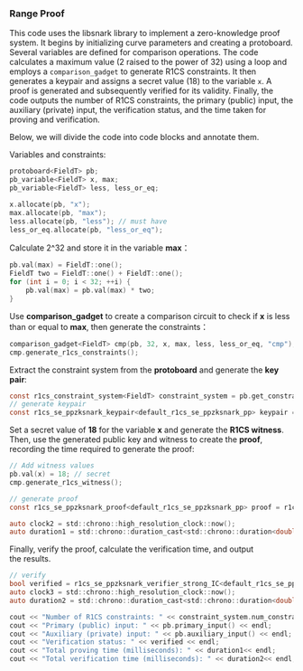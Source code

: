 ### Range Proof

This code uses the libsnark library to implement a zero-knowledge proof system. It begins by initializing curve parameters and creating a protoboard. Several variables are defined for comparison operations. The code calculates a maximum value (2 raised to the power of 32) using a loop and employs a `comparison_gadget` to generate R1CS constraints. It then generates a keypair and assigns a secret value (18) to the variable `x`. A proof is generated and subsequently verified for its validity. Finally, the code outputs the number of R1CS constraints, the primary (public) input, the auxiliary (private) input, the verification status, and the time taken for proving and verification.

Below, we will divide the code into code blocks and annotate them.

Variables and constraints:

```Objective-C++
protoboard<FieldT> pb;
pb_variable<FieldT> x, max;
pb_variable<FieldT> less, less_or_eq;

x.allocate(pb, "x");
max.allocate(pb, "max");
less.allocate(pb, "less"); // must have
less_or_eq.allocate(pb, "less_or_eq");
```

Calculate 2^32 and store it in the variable **max**：

```Objective-C++
pb.val(max) = FieldT::one(); 
FieldT two = FieldT::one() + FieldT::one(); 
for (int i = 0; i < 32; ++i) {
    pb.val(max) = pb.val(max) * two; 
}
```

Use **comparison_gadget** to create a comparison circuit to check if **x** is less than or equal to **max**, then generate the constraints：

```Objective-C++
comparison_gadget<FieldT> cmp(pb, 32, x, max, less, less_or_eq, "cmp");
cmp.generate_r1cs_constraints();
```

Extract the constraint system from the **protoboard** and generate the **key pair**:

```Objective-C++
const r1cs_constraint_system<FieldT> constraint_system = pb.get_constraint_system();
// generate keypair
const r1cs_se_ppzksnark_keypair<default_r1cs_se_ppzksnark_pp> keypair = r1cs_se_ppzksnark_generator<default_r1cs_se_ppzksnark_pp>(constraint_system);
```

Set a secret value of **18** for the variable **x** and generate the **R1CS witness**. Then, use the generated public key and witness to create the **proof**, recording the time required to generate the proof:

```Objective-C++
// Add witness values
pb.val(x) = 18; // secret
cmp.generate_r1cs_witness();

// generate proof
const r1cs_se_ppzksnark_proof<default_r1cs_se_ppzksnark_pp> proof = r1cs_se_ppzksnark_prover<default_r1cs_se_ppzksnark_pp>(keypair.pk, pb.primary_input(), pb.auxiliary_input());

auto clock2 = std::chrono::high_resolution_clock::now();
auto duration1 = std::chrono::duration_cast<std::chrono::duration<double, std::milli>>(clock2 - clock1).count();
```

Finally, verify the proof, calculate the verification time, and output the results.

```Objective-C++
// verify
bool verified = r1cs_se_ppzksnark_verifier_strong_IC<default_r1cs_se_ppzksnark_pp>(keypair.vk, pb.primary_input(), proof);
auto clock3 = std::chrono::high_resolution_clock::now();
auto duration2 = std::chrono::duration_cast<std::chrono::duration<double, std::milli>>(clock3 - clock2).count();

cout << "Number of R1CS constraints: " << constraint_system.num_constraints() << endl;
cout << "Primary (public) input: " << pb.primary_input() << endl;
cout << "Auxiliary (private) input: " << pb.auxiliary_input() << endl;
cout << "Verification status: " << verified << endl;
cout << "Total proving time (milliseconds): " << duration1<< endl;
cout << "Total verification time (milliseconds): " << duration2<< endl;
```

